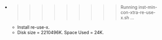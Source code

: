 * >>>>>>>>> Running inst-min-con-xtra-re-use-x.sh ...
  * Install re-use-x.
  * Disk size = 2210496K. Space Used = 24K.
